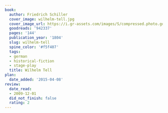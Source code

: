```yaml
---
book:
  author: Friedrich Schiller
  cover_image: wilhelm-tell.jpg
  cover_image_url: https://i.gr-assets.com/images/S/compressed.photo.goodreads.com/books/1179652401l/942337.jpg
  goodreads: '942337'
  pages: '144'
  publication_year: '1804'
  slug: wilhelm-tell
  spine_color: '#f5f407'
  tags:
  - german
  - historical-fiction
  - stage-play
  title: Wilhelm Tell
plan:
  date_added: '2015-04-08'
review:
  date_read:
  - 2009-12-01
  did_not_finish: false
  rating: 2
---
```

